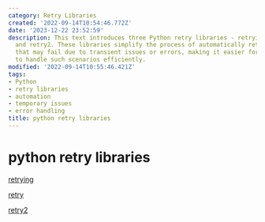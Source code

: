 ```yaml
---
category: Retry Libraries
created: '2022-09-14T10:54:46.772Z'
date: '2023-12-22 23:52:59'
description: This text introduces three Python retry libraries - retrying, retry,
  and retry2. These libraries simplify the process of automatically retrying operations
  that may fail due to transient issues or errors, making it easier for developers
  to handle such scenarios efficiently.
modified: '2022-09-14T10:55:46.421Z'
tags:
- Python
- retry libraries
- automation
- temporary issues
- error handling
title: python retry libraries
---
```


# python retry libraries

[retrying](https://github.com/rholder/retrying)

[retry](https://pypi.org/project/retry/)

[retry2](https://pypi.org/project/retry2/)
